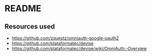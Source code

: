 # README

## Resources used
- https://github.com/zquestz/omniauth-google-oauth2
- https://github.com/plataformatec/devise
- https://github.com/plataformatec/devise/wiki/OmniAuth:-Overview
